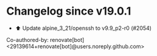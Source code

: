 # Changelog since v19.0.1
- ⬆️ Update alpine_3_21/openssh to v9.9_p2-r0 (#2054)

Co-authored-by: renovate[bot] <29139614+renovate[bot]@users.noreply.github.com> 
